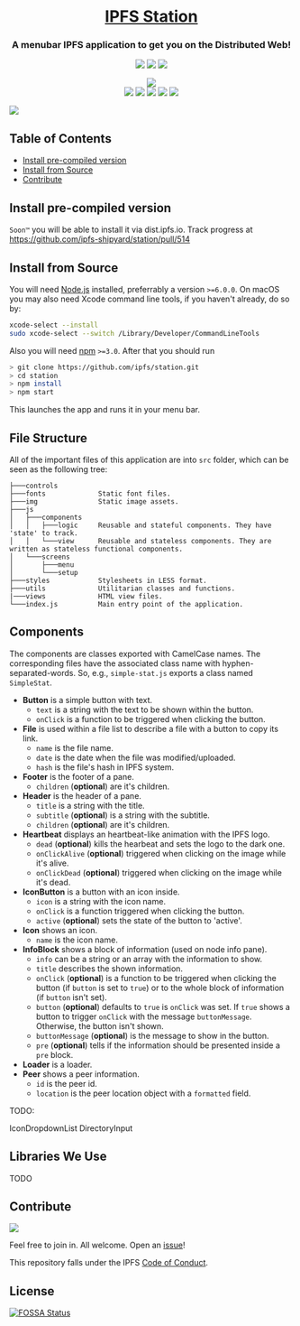 <h1 align="center">
  <a href="ipfs.io">IPFS Station<!--<img width="650px" src="" alt="IPFS Station" />--></a>
</h1>

<h3 align="center">A menubar IPFS application to get you on the Distributed Web!</h3>

<p align="center">
  <a href="http://protocol.ai"><img src="https://img.shields.io/badge/made%20by-Protocol%20Labs-blue.svg?style=flat-square" /></a>
  <a href="http://ipfs.io/"><img src="https://img.shields.io/badge/project-IPFS-blue.svg?style=flat-square" /></a>
  <a href="http://webchat.freenode.net/?channels=%23ipfs"><img src="https://img.shields.io/badge/freenode-%23ipfs-blue.svg?style=flat-square" /></a>
</p>

<p align="center">
  <a href="https://travis-ci.org/ipfs-shipyard/station"><img src="https://travis-ci.org/ipfs-shipyard/station.svg?branch=master" /></a>
  <!--<a href="https://circleci.com/gh/ipfs-shipyard/station"><img src="https://circleci.com/gh/ipfs-shipyard/station.svg?style=svg" /></a>-->
  <!--<a href="https://coveralls.io/github/ipfs-shipyard/station?branch=master"><img src="https://coveralls.io/repos/github/ipfs-shipyard/station/badge.svg?branch=master"></a>-->
  <br>
  <a href="https://david-dm.org/ipfs-shipyard/station"><img src="https://david-dm.org/ipfs-shipyard/station.svg?style=flat-square" /></a>
  <a href="https://github.com/feross/standard"><img src="https://img.shields.io/badge/code%20style-standard-brightgreen.svg?style=flat-square"></a>
  <a href="https://github.com/RichardLitt/standard-readme"><img src="https://img.shields.io/badge/standard--readme-OK-green.svg?style=flat-square" /></a>
  <a href=""><img src="https://img.shields.io/badge/npm-%3E%3D3.0.0-orange.svg?style=flat-square" /></a>
  <a href=""><img src="https://img.shields.io/badge/Node.js-%3E%3D6.0.0-orange.svg?style=flat-square" /></a>
  <br>
</p>

![](https://ipfs.io/ipfs/QmQjPLSWt54MdFzLAxyEvTdaYPtdTAor7A1d5ugcVcmT87)

## Table of Contents

- [Install pre-compiled version](#install-pre-compiled-version)
- [Install from Source](#install-from-source)
- [Contribute](#contribute)

## Install pre-compiled version

`Soon™` you will be able to install it via dist.ipfs.io. Track progress at https://github.com/ipfs-shipyard/station/pull/514

## Install from Source

You will need [Node.js](https://nodejs.org/en/) installed, preferrably a version `>=6.0.0`. On macOS you may also need Xcode command line tools, if you haven't already, do so by:

```bash
xcode-select --install
sudo xcode-select --switch /Library/Developer/CommandLineTools
```

Also you will need [npm](npmjs.org) `>=3.0`. After that you should run

```bash
> git clone https://github.com/ipfs/station.git
> cd station
> npm install
> npm start
```

This launches the app and runs it in your menu bar.

## File Structure

All of the important files of this application are into `src` folder, which can be seen as the following tree:

```
├───controls
├───fonts             Static font files.
├───img               Static image assets.
├───js
│   ├───components
│   │   ├───logic     Reusable and stateful components. They have 'state' to track.
│   │   └───view      Reusable and stateless components. They are written as stateless functional components.
│   └───screens
│       ├───menu
│       └───setup
├───styles            Stylesheets in LESS format.
├───utils             Utilitarian classes and functions.
|───views             HTML view files.
└───index.js          Main entry point of the application.
```

## Components

The components are classes exported with CamelCase names. The corresponding files have the associated class name with hyphen-separated-words. So, e.g., `simple-stat.js` exports a class named `SimpleStat`.

+ **Button** is a simple button with text.
  - `text` is a string with the text to be shown within the button.
  - `onClick` is a function to be triggered when clicking the button.
+ **File** is used within a file list to describe a file with a button to copy its link.
  - `name` is the file name.
  - `date` is the date when the file was modified/uploaded.
  - `hash` is the file's hash in IPFS system.
+ **Footer** is the footer of a pane.
  - `children` (**optional**) are it's children.
+ **Header** is the header of a pane.
  - `title` is a string with the title.
  - `subtitle` (**optional**) is a string with the subtitle.
  - `children` (**optional**) are it's children.
+ **Heartbeat** displays an heartbeat-like animation with the IPFS logo.
  - `dead` (**optional**) kills the hearbeat and sets the logo to the dark one.
  - `onClickAlive` (**optional**) triggered when clicking on the image while it's alive.
  - `onClickDead` (**optional**) triggered when clicking on the image while it's dead.
+ **IconButton** is a button with an icon inside.
  - `icon` is a string with the icon name.
  - `onClick` is a function triggered when clicking the button.
  - `active` (**optional**) sets the state of the button to 'active'.
+ **Icon** shows an icon.
  - `name` is the icon name.
+ **InfoBlock** shows a block of information (used on node info pane).
  - `info` can be a string or an array with the information to show.
  - `title` describes the shown information.
  - `onClick` (**optional**) is a function to be triggered when clicking the button (if `button` is set to `true`) or to the whole block of information (if `button` isn't set).
  - `button` (**optional**) defaults to `true` is `onClick` was set. If `true` shows a button to trigger `onClick` with the message `buttonMessage`. Otherwise, the button isn't shown.
  - `buttonMessage` (**optional**) is the message to show in the button.
  - `pre` (**optional**) tells if the information should be presented inside a `pre` block.
+ **Loader** is a loader.
+ **Peer** shows a peer information.
  - `id` is the peer id.
  - `location` is the peer location object with a `formatted` field.

TODO:

IconDropdownList
DirectoryInput

## Libraries We Use

TODO

## Contribute

[![](https://cdn.rawgit.com/jbenet/contribute-ipfs-gif/master/img/contribute.gif)](https://github.com/ipfs/community/blob/master/contributing.md)

Feel free to join in. All welcome. Open an [issue](https://github.com/ipfs/station/issues)!

This repository falls under the IPFS [Code of Conduct](https://github.com/ipfs/community/blob/master/code-of-conduct.md).

## License

[![FOSSA Status](https://app.fossa.io/api/projects/git%2Bhttps%3A%2F%2Fgithub.com%2Fipfs%2Fstation.svg?type=large)](https://app.fossa.io/projects/git%2Bhttps%3A%2F%2Fgithub.com%2Fipfs%2Fstation?ref=badge_large)
